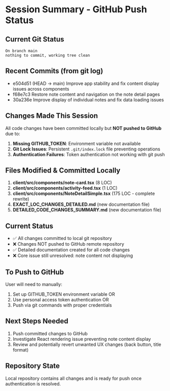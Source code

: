 # Session Summary - GitHub Push Status

## Current Git Status
```
On branch main
nothing to commit, working tree clean
```

## Recent Commits (from git log)
- e504d51 (HEAD -> main) Improve app stability and fix content display issues across components
- f68e7c3 Restore note content and navigation on the note detail pages  
- 30a236e Improve display of individual notes and fix data loading issues

## Changes Made This Session
All code changes have been committed locally but **NOT pushed to GitHub** due to:

1. **Missing GITHUB_TOKEN**: Environment variable not available
2. **Git Lock Issues**: Persistent `.git/index.lock` file preventing operations
3. **Authentication Failures**: Token authentication not working with git push

## Files Modified & Committed Locally
1. **client/src/components/note-card.tsx** (8 LOC)
2. **client/src/components/activity-feed.tsx** (1 LOC)  
3. **client/src/components/NoteDetailSimple.tsx** (175 LOC - complete rewrite)
4. **EXACT_LOC_CHANGES_DETAILED.md** (new documentation file)
5. **DETAILED_CODE_CHANGES_SUMMARY.md** (new documentation file)

## Current Status
- ✅ All changes committed to local git repository
- ❌ Changes NOT pushed to GitHub remote repository
- ✅ Detailed documentation created for all code changes
- ❌ Core issue still unresolved: note content not displaying

## To Push to GitHub
User will need to manually:
1. Set up GITHUB_TOKEN environment variable OR
2. Use personal access token authentication OR  
3. Push via git commands with proper credentials

## Next Steps Needed
1. Push committed changes to GitHub
2. Investigate React rendering issue preventing note content display
3. Review and potentially revert unwanted UX changes (back button, title format)

## Repository State
Local repository contains all changes and is ready for push once authentication is resolved.